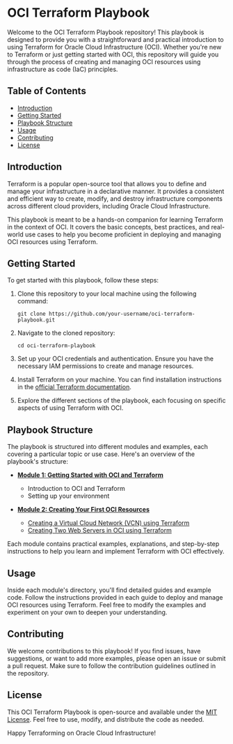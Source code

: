# OCI Terraform Playbook

Welcome to the OCI Terraform Playbook repository! This playbook is designed to provide you with a straightforward and practical introduction to using Terraform for Oracle Cloud Infrastructure (OCI). Whether you're new to Terraform or just getting started with OCI, this repository will guide you through the process of creating and managing OCI resources using infrastructure as code (IaC) principles.

## Table of Contents

- [Introduction](#introduction)
- [Getting Started](#getting-started)
- [Playbook Structure](#playbook-structure)
- [Usage](#usage)
- [Contributing](#contributing)
- [License](#license)

## Introduction

Terraform is a popular open-source tool that allows you to define and manage your infrastructure in a declarative manner. It provides a consistent and efficient way to create, modify, and destroy infrastructure components across different cloud providers, including Oracle Cloud Infrastructure.

This playbook is meant to be a hands-on companion for learning Terraform in the context of OCI. It covers the basic concepts, best practices, and real-world use cases to help you become proficient in deploying and managing OCI resources using Terraform.

## Getting Started

To get started with this playbook, follow these steps:

1. Clone this repository to your local machine using the following command:
   ```
   git clone https://github.com/your-username/oci-terraform-playbook.git
   ```

2. Navigate to the cloned repository:
   ```
   cd oci-terraform-playbook
   ```

3. Set up your OCI credentials and authentication. Ensure you have the necessary IAM permissions to create and manage resources.

4. Install Terraform on your machine. You can find installation instructions in the [official Terraform documentation](https://learn.hashicorp.com/tutorials/terraform/install-cli).

5. Explore the different sections of the playbook, each focusing on specific aspects of using Terraform with OCI.

## Playbook Structure

The playbook is structured into different modules and examples, each covering a particular topic or use case. Here's an overview of the playbook's structure:

- **[Module 1: Getting Started with OCI and Terraform](https://github.com/saurabhterna/terraform-oci/tree/main/Module-1)**
  - Introduction to OCI and Terraform
  - Setting up your environment

- **[Module 2: Creating Your First OCI Resources](https://github.com/saurabhterna/terraform-oci/tree/main/Module-2)**
  - [Creating a Virtual Cloud Network (VCN) using Terraform](https://github.com/saurabhterna/terraform-oci/tree/main/Module-2/1.%20Create-VCN)
  - [Creating Two Web Servers in OCI using Terraform](https://github.com/saurabhterna/terraform-oci/tree/main/Module-2/2.%20Create-Compute)


Each module contains practical examples, explanations, and step-by-step instructions to help you learn and implement Terraform with OCI effectively.

## Usage

Inside each module's directory, you'll find detailed guides and example code. Follow the instructions provided in each guide to deploy and manage OCI resources using Terraform. Feel free to modify the examples and experiment on your own to deepen your understanding.

## Contributing

We welcome contributions to this playbook! If you find issues, have suggestions, or want to add more examples, please open an issue or submit a pull request. Make sure to follow the contribution guidelines outlined in the repository.

## License

This OCI Terraform Playbook is open-source and available under the [MIT License](LICENSE). Feel free to use, modify, and distribute the code as needed.

Happy Terraforming on Oracle Cloud Infrastructure!

